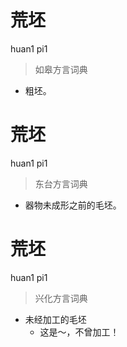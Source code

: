 # 荒坯
huan1 pi1
> 如皋方言词典
- 粗坯。

# 荒坯
huan1 pi1
> 东台方言词典
- 器物未成形之前的毛坯。

# 荒坯
huan1 pi1
> 兴化方言词典
- 未经加工的毛坯
  - 这是～，不曾加工！
